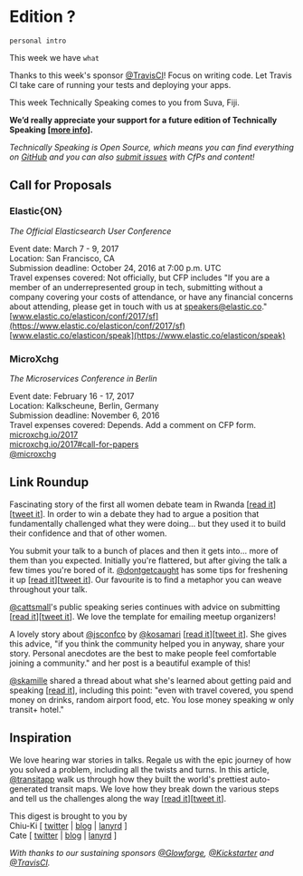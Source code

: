 # Edition ?

`personal intro`

This week we have `what`

Thanks to this week's sponsor [@TravisCI](http://twitter.com/travisci)! Focus on writing code. Let Travis CI take care of running your tests and deploying your apps.

This week Technically Speaking comes to you from Suva, Fiji.

**We’d really appreciate your support for a future edition of Technically Speaking [[more info](http://www.techspeak.email/sponsorship/)].**  

*Technically Speaking is Open Source, which means you can find everything on [GitHub](https://github.com/catehstn/technically-speaking/) and you can also [submit issues](https://github.com/catehstn/technically-speaking/issues/new) with CfPs and content!*  

## Call for Proposals

### Elastic{ON}
*The Official Elasticsearch User Conference*

Event date: March 7 - 9, 2017  
Location: San Francisco, CA  
Submission deadline: October 24, 2016 at 7:00 p.m. UTC  
Travel expenses covered: Not officially, but CFP includes "If you are a member of an underrepresented group in tech, submitting without a company covering your costs of attendance, or have any financial concerns about attending, please get in touch with us at speakers@elastic.co."  
[www.elastic.co/elasticon/conf/2017/sf](https://www.elastic.co/elasticon/conf/2017/sf)  
[www.elastic.co/elasticon/speak](https://www.elastic.co/elasticon/speak)  


### MicroXchg
*The Microservices Conference in Berlin*

Event date: February 16 - 17, 2017  
Location: Kalkscheune, Berlin, Germany  
Submission deadline: November 6, 2016  
Travel expenses covered: Depends. Add a comment on CFP form.  
[microxchg.io/2017](http://microxchg.io/2017/index.html)  
[microxchg.io/2017#call-for-papers](http://microxchg.io/2017/index.html#call-for-papers)  
[@microxchg](https://twitter.com/@microxchg)


## Link Roundup

Fascinating story of the first all women debate team in Rwanda [[read it](http://www.npr.org/sections/goatsandsoda/2016/07/29/487360094/invisibilia-no-one-thought-this-all-womans-debate-team-could-crush-it)][[tweet it](https://twitter.com/home?status=Rwanda%20Is%20The%20No.%201%20Country%20For%20Women%20In%20Power%20But%20They%20Still%20Face%20Challenges%20In%20Daily%20Life%20http%3A//www.npr.org/sections/goatsandsoda/2016/07/29/487360094/invisibilia-no-one-thought-this-all-womans-debate-team-could-crush-it%20via%20%40techspeakdigest)]. In order to win a debate they had to argue a position that fundamentally challenged what they were doing... but they used it to build their confidence and that of other women.

You submit your talk to a bunch of places and then it gets into... more of them than you expected. Initially you're flattered, but after giving the talk a few times you're bored of it. [@dontgetcaught](http://twitter.com/dontgetcaught) has some tips for freshening it up [[read it](http://eloquentwoman.blogspot.com/2016/10/what-if-speaker-is-bored-5-solutions.html)][[tweet it](https://twitter.com/home?status=What%20if%20the%20speaker%20is%20bored%3F%205%20solutions%20for%20your%20tired%20presentation%20by%20%40dontgetcaught%20http%3A//eloquentwoman.blogspot.com/2016/10/what-if-speaker-is-bored-5-solutions.html%20via%20%40techspeakdigest)]. Our favourite is to find a metaphor you can weave throughout your talk.

[@cattsmall](http://twitter.com/cattsmall)'s public speaking series continues with advice on submitting [[read it](https://medium.com/@cattsmall/how-to-become-a-public-speaker-in-1-year-step-6-submit-proposals-7085cba866aa#.yiw6epuql)][[tweet it](https://twitter.com/home?status=How%20to%20become%20a%20public%20speaker%20in%201%20year%E2%80%8A-%E2%80%8AStep%206%3A%20Submit%20proposals%20by%20%40cattsmall%20https%3A//medium.com/%40cattsmall/how-to-become-a-public-speaker-in-1-year-step-6-submit-proposals-7085cba866aa%23.yiw6epuql%20via%20%40techspeakdigest)]. We love the template for emailing meetup organizers!

A lovely story about [@jsconfco](http://twitter.com/jsconfco) by [@kosamari](http://twitter.com/kosamari) [[read it](https://medium.com/@kosamari/well-planed-and-hard-worked-coincidence-in-colombia-7d49b67cd9b8#.bm4q7osbz)][[tweet it](https://twitter.com/home?status=Well%20planed%20and%20hard%20worked%20coincidence%20in%20Colombia%20by%20%40kosamari%20https%3A//medium.com/%40kosamari/well-planed-and-hard-worked-coincidence-in-colombia-7d49b67cd9b8%23.bm4q7osbz%20via%20%40techspeakdigest)]. She gives this advice, "if you think the community helped you in anyway, share your story. Personal anecdotes are the best to make people feel comfortable joining a community." and her post is a beautiful example of this!

[@skamille](http://twitter.com/skamille) shared a thread about what she's learned about getting paid and speaking [[read it](https://twitter.com/skamille/status/784112300621979648)], including this point: "even with travel covered, you spend money on drinks, random airport food, etc. You lose money speaking w only transit+ hotel."

## Inspiration

We love hearing war stories in talks. Regale us with the epic journey of how you solved a problem, including all the twists and turns. In this article, [@transitapp](https://twitter.com/transitapp) walk us through how they built the world's prettiest auto-generated transit maps. We love how they break down the various steps and tell us the challenges along the way [[read it](https://medium.com/transit-app/how-we-built-the-worlds-prettiest-auto-generated-transit-maps-12d0c6fa502f)][[tweet it](https://twitter.com/home?status=How%20We%20Built%20the%20World's%20Prettiest%20Auto-Generated%20Transit%20Maps%20by%20%40transitapp%20https%3A//medium.com/transit-app/how-we-built-the-worlds-prettiest-auto-generated-transit-maps-12d0c6fa502f%20via%20%40techspeakdigest)].  


This digest is brought to you by  
Chiu-Ki [ [twitter](https://twitter.com/chiuki) | [blog](http://blog.sqisland.com/) | [lanyrd](http://lanyrd.com/profile/chiuki/) ]  
Cate [ [twitter](https://twitter.com/catehstn) | [blog](http://www.catehuston.com/blog/) | [lanyrd](http://lanyrd.com/profile/catehstn/) ]

*With thanks to our sustaining sponsors [@Glowforge](http://twitter.com/glowforge), [@Kickstarter](http://twitter.com/kickstarter) and [@TravisCI](http://twitter.com/travisci).*
